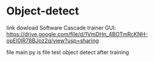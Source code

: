 # Object-detect
link dowload Software Cascade trainer GUI: https://drive.google.com/file/d/1VmDHn_4BOTmRcKNH-opEI0IR78BJoz2q/view?usp=sharing

file main.py is file test object detect after training

